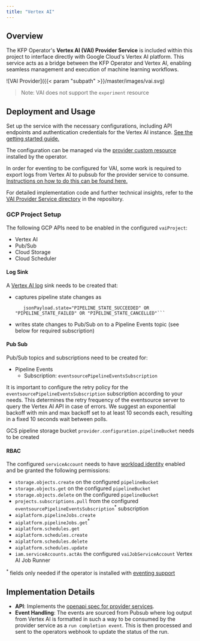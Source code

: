 ```yaml
---
title: "Vertex AI"
---
```


## Overview

The KFP Operator's **Vertex AI (VAI) Provider Service** is included within this project to interface directly with 
Google Cloud's Vertex AI platform. This service acts as a bridge between the KFP Operator and Vertex AI, enabling 
seamless management and execution of machine learning workflows.

![VAI Provider]({{< param "subpath" >}}/master/images/vai.svg)

> Note: VAI does not support the `experiment` resource

## Deployment and Usage

Set up the service with the necessary configurations, including API endpoints and authentication
credentials for the Vertex AI instance. [See the getting started guide.](../../../getting-started/installation/#providers)

The configuration can be managed via the [provider custom resource](../../resources/provider/#vertex-ai) installed by the operator.

In order for eventing to be configured for VAI, some work is required to export logs from Vertex AI to pubsub for the 
provider service to consume. [Instructions on how to do this can be found here.](#gcp-project-setup)

For detailed implementation code and further technical insights, refer to the
[VAI Provider Service directory](https://github.com/sky-uk/kfp-operator/tree/master/provider-service/vai) in the
repository.

### GCP Project Setup

The following GCP APIs need to be enabled in the configured `vaiProject`:
- Vertex AI
- Pub/Sub
- Cloud Storage
- Cloud Scheduler

#### Log Sink
A [Vertex AI log](https://cloud.google.com/vertex-ai/docs/pipelines/logging) sink needs to be created that:
- captures pipeline state changes as
  ```resource.type="aiplatform.googleapis.com/PipelineJob"
     jsonPayload.state="PIPELINE_STATE_SUCCEEDED" OR "PIPELINE_STATE_FAILED" OR "PIPELINE_STATE_CANCELLED"```
- writes state changes to Pub/Sub on to a Pipeline Events topic (see below for required subscription)

#### Pub Sub
Pub/Sub topics and subscriptions need to be created for:
- Pipeline Events
    - Subscription: `eventsourcePipelineEventsSubscription`

It is important to configure the retry policy for the `eventsourcePipelineEventsSubscription` subscription according to your needs. This determines the retry frequency of the eventsource server to query the Vertex AI API in case of errors.
We suggest an exponential backoff with min and max backoff set to at least 10 seconds each, resulting in a fixed 10 seconds wait between polls.

GCS pipeline storage bucket `provider.configuration.pipelineBucket` needs to be created

#### RBAC
The configured `serviceAccount` needs to have [workload identity](https://cloud.google.com/kubernetes-engine/docs/how-to/workload-identity) enabled and be granted the following permissions:
- `storage.objects.create` on the configured `pipelineBucket`
- `storage.objects.get` on the configured `pipelineBucket`
- `storage.objects.delete` on the configured `pipelineBucket`
- `projects.subscriptions.pull` from the configured `eventsourcePipelineEventsSubscription`<sup>*</sup> subscription
- `aiplatform.pipelineJobs.create`
- `aiplatform.pipelineJobs.get`<sup>*</sup>
- `aiplatform.schedules.get`
- `aiplatform.schedules.create`
- `aiplatform.schedules.delete`
- `aiplatform.schedules.update`
- `iam.serviceAccounts.actAs` the configured `vaiJobServiceAccount` Vertex AI Job Runner

<sup>*</sup> fields only needed if the operator is installed with [eventing support](../../../getting-started/overview/#eventing-support)


## Implementation Details

- **API**: Implements the [openapi spec for provider services](../overview/#api). 
- **Event Handling**: The events are sourced from Pubsub where log output from Vertex AI is formatted in such a way to be consumed by the provider service as 
a `run completion event`. This is then processed and sent to the operators webhook to update the status of the run.
